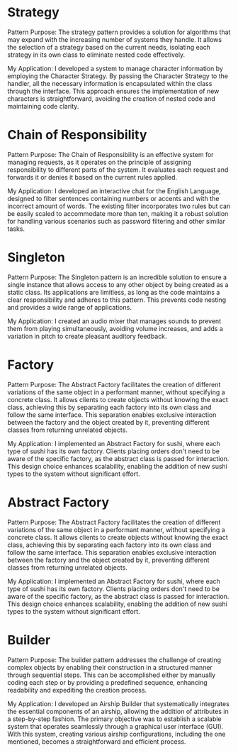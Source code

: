 # Strategy

Pattern Purpose:
The strategy pattern provides a solution for algorithms that may expand with the increasing number of systems they handle. It allows the selection of a strategy based on the current needs, isolating each strategy in its own class to eliminate nested code effectively.

My Application:
I developed a system to manage character information by employing the Character Strategy. By passing the Character Strategy to the handler, all the necessary information is encapsulated within the class through the interface. This approach ensures the implementation of new characters is straightforward, avoiding the creation of nested code and maintaining code clarity.

# Chain of Responsibility
Pattern Purpose:
The Chain of Responsibility is an effective system for managing requests, as it operates on the principle of assigning responsibility to different parts of the system. It evaluates each request and forwards it or denies it based on the current rules applied.

My Application:
I developed an interactive chat for the English Language, designed to filter sentences containing numbers or accents and with the incorrect amount of words. The existing filter incorporates two rules but can be easily scaled to accommodate more than ten, making it a robust solution for handling various scenarios such as password filtering and other similar tasks.

# Singleton 

Pattern Purpose:
The Singleton pattern is an incredible solution to ensure a single instance that allows access to any other object by being created as a static class. Its applications are limitless, as long as the code maintains a clear responsibility and adheres to this pattern. This prevents code nesting and provides a wide range of applications.

My Application:
I created an audio mixer that manages sounds to prevent them from playing simultaneously, avoiding volume increases, and adds a variation in pitch to create pleasant auditory feedback.

# Factory

Pattern Purpose:
The Abstract Factory facilitates the creation of different variations of the same object in a performant manner, without specifying a concrete class. It allows clients to create objects without knowing the exact class, achieving this by separating each factory into its own class and follow the same interface. This separation enables exclusive interaction between the factory and the object created by it, preventing different classes from returning unrelated objects.

My Application:
I implemented an Abstract Factory for sushi, where each type of sushi has its own factory. Clients placing orders don't need to be aware of the specific factory, as the abstract class is passed for interaction. This design choice enhances scalability, enabling the addition of new sushi types to the system without significant effort. 

# Abstract Factory
Pattern Purpose:
The Abstract Factory facilitates the creation of different variations of the same object in a performant manner, without specifying a concrete class. It allows clients to create objects without knowing the exact class, achieving this by separating each factory into its own class and follow the same interface. This separation enables exclusive interaction between the factory and the object created by it, preventing different classes from returning unrelated objects.

My Application:
I implemented an Abstract Factory for sushi, where each type of sushi has its own factory. Clients placing orders don't need to be aware of the specific factory, as the abstract class is passed for interaction. This design choice enhances scalability, enabling the addition of new sushi types to the system without significant effort. 

# Builder
Pattern Purpose:
The builder pattern addresses the challenge of creating complex objects by enabling their construction in a structured manner through sequential steps. This can be accomplished either by manually coding each step or by providing a predefined sequence, enhancing readability and expediting the creation process.

My Application:
I developed an Airship Builder that systematically integrates the essential components of an airship, allowing the addition of attributes in a step-by-step fashion. The primary objective was to establish a scalable system that operates seamlessly through a graphical user interface (GUI). With this system, creating various airship configurations, including the one mentioned, becomes a straightforward and efficient process.
